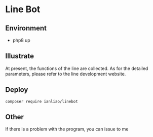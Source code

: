 # Line Bot

## Environment

- php8 up

## Illustrate

At present, the functions of the line are collected. As for the detailed parameters, please refer to the line development website.

## Deploy

```composer
composer require ianliao/linebot
```

## Other

If there is a problem with the program, you can issue to me
